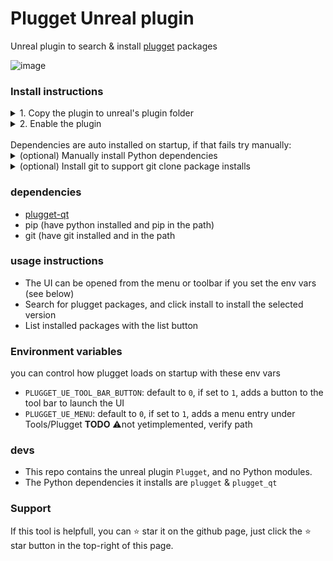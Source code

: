 # Plugget Unreal plugin

Unreal plugin to search & install [plugget](https://github.com/plugget/plugget) packages 

![image](https://github.com/plugget/plugget-qt-addon/assets/3758308/0752c140-5b26-452e-81ac-fc4e36ccdb23)<br>

### Install instructions

<details>
<summary>1. Copy the plugin to unreal's plugin folder</summary>
  
  - [Download](https://github.com/plugget/plugget-unreal-plugin/archive/refs/heads/main.zip) and Unzip  
  - Copy the extracted `plugget` folder to Unreal's plugins folder  
</details>


<details>
<summary>2. Enable the plugin</summary>
  
  - Open the Unreal plugin editor from the menu `edit/Plugins`
  - Enable the `plugget` plugin
  - Restart Unreal
</details>

<br>
Dependencies are auto installed on startup, if that fails try manually:
<details>
<summary>(optional) Manually install Python dependencies</summary>
  
Install the dependencies to Unreal's engine folder:

⚠️ PySide 6.7 has a breaking bug. Install older version for now  
py3.11 has no available older versions for PySide6  

```batch
set UE_FOLDER="D:\Program Files\Epic Games\UE_5.4"
set PYTHON_FOLDER=%UE_FOLDER%\Engine\Binaries\ThirdParty\Python3\Win64
cd /d %PYTHON_FOLDER%
python -m pip install PySide6 --version 6.6.3.1 --target %PYTHON_FOLDER%\Lib\site-packages
python -m pip install plugget-qt --target %PYTHON_FOLDER%\Lib\site-packages
```
</details>


<details>
<summary>(optional) Install git to support git clone package installs</summary>
  
  (plugget uses this to install packages)  
   open the command prompt on Windows and run the below command:  
  
```
winget install git.git
```
</details>


### dependencies
- [plugget-qt](https://github.com/plugget/plugget-qt)
- pip (have python installed and pip in the path)
- git (have git installed and in the path


### usage instructions
- The UI can be opened from the menu or toolbar if you set the env vars (see below)
- Search for plugget packages, and click install to install the selected version
- List installed packages with the list button

### Environment variables
you can control how plugget loads on startup with these env vars
- `PLUGGET_UE_TOOL_BAR_BUTTON`: default to `0`, if set to `1`, adds a button to the tool bar to launch the UI 
- `PLUGGET_UE_MENU`:  default to `0`, if set to `1`, adds a menu entry under Tools/Plugget **TODO** ⚠️not yetimplemented, verify path

### devs
- This repo contains the unreal plugin `Plugget`, and no Python modules.
- The Python dependencies it installs are `plugget` & `plugget_qt`

### Support

If this tool is helpfull, you can ⭐ star it on the github page,
just click the ⭐ star button in the top-right of this page.
